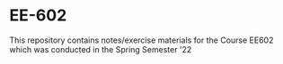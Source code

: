 # EE-602
This repository contains notes/exercise materials for the Course EE602 which was conducted in the Spring Semester '22
